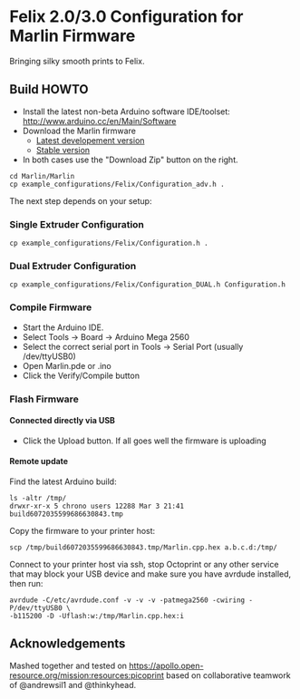 # Felix 2.0/3.0 Configuration for Marlin Firmware

Bringing silky smooth prints to Felix.

## Build HOWTO

  - Install the latest non-beta Arduino software IDE/toolset: http://www.arduino.cc/en/Main/Software
  - Download the Marlin firmware
    - [Latest developement version](https://github.com/MarlinFirmware/Marlin/tree/Development)
    - [Stable version](https://github.com/MarlinFirmware/Marlin/tree/Development)
  - In both cases use the "Download Zip" button on the right.

```
cd Marlin/Marlin
cp example_configurations/Felix/Configuration_adv.h .
```

The next step depends on your setup:

### Single Extruder Configuration

    cp example_configurations/Felix/Configuration.h .

### Dual Extruder Configuration

    cp example_configurations/Felix/Configuration_DUAL.h Configuration.h

### Compile Firmware

  - Start the Arduino IDE.
  - Select Tools -> Board -> Arduino Mega 2560
  - Select the correct serial port in Tools -> Serial Port (usually /dev/ttyUSB0)
  - Open Marlin.pde or .ino
  - Click the Verify/Compile button

### Flash Firmware

#### Connected directly via USB

  - Click the Upload button. If all goes well the firmware is uploading

#### Remote update

Find the latest Arduino build:

    ls -altr /tmp/
    drwxr-xr-x 5 chrono users 12288 Mar 3 21:41 build6072035599686630843.tmp

Copy the firmware to your printer host:

    scp /tmp/build6072035599686630843.tmp/Marlin.cpp.hex a.b.c.d:/tmp/

Connect to your printer host via ssh, stop Octoprint or any other service that may block your USB device and make sure you have avrdude installed, then run:

    avrdude -C/etc/avrdude.conf -v -v -v -patmega2560 -cwiring -P/dev/ttyUSB0 \
    -b115200 -D -Uflash:w:/tmp/Marlin.cpp.hex:i

## Acknowledgements

Mashed together and tested on https://apollo.open-resource.org/mission:resources:picoprint based on collaborative teamwork of @andrewsil1 and @thinkyhead.
